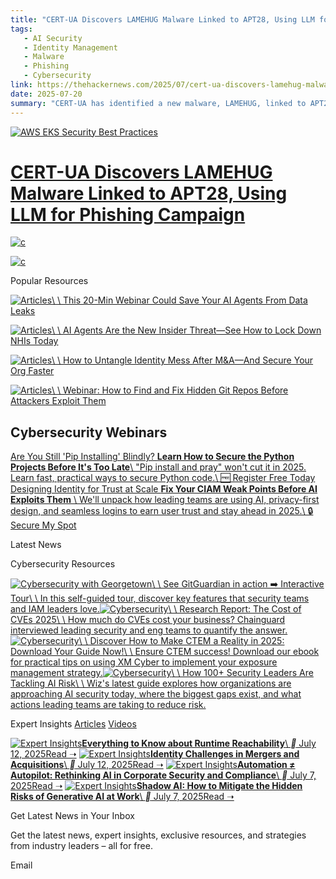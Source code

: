 ```yaml
---
title: "CERT-UA Discovers LAMEHUG Malware Linked to APT28, Using LLM for Phishing Campaign"
tags:
   - AI Security
   - Identity Management
   - Malware
   - Phishing
   - Cybersecurity
link: https://thehackernews.com/2025/07/cert-ua-discovers-lamehug-malware.html
date: 2025-07-20
summary: "CERT-UA has identified a new malware, LAMEHUG, linked to APT28, which utilizes an LLM (Large Language Model) to execute sophisticated phishing campaigns. This development highlights the growing sophistication of cyber threat actors and the integration of AI in malware operations, raising concerns about the potential for more targeted and convincing attacks. Organizations must adapt their cybersecurity strategies to include AI threat vectors and enhance their defenses against these evolving tactics. The implications are significant for phishing resistance and AI governance in cybersecurity frameworks."
---
```


[![AWS EKS Security Best Practices](https://blogger.googleusercontent.com/img/b/R29vZ2xl/AVvXsEgND4mfZIflUFe0NNTxlkCIzBbduJWfmWZnEj6JZZt1XXZgvhCtLVAXPwoypwgupKOOM9xsEJ8A0NevTw64gwPCGhUL3H89gCjQbydEYacwxWZNFvCZbUHv_FVoyHzGqHQn1DxI_FdoTEThb-gcvPj1mBJwnRjaiOqJYPfz4gDrldq0JkEfTn5syXUGXUug/s729-e100/z-d.jpg)](https://thehackernews.uk/ai-security-2025-header-d)

# [CERT-UA Discovers LAMEHUG Malware Linked to APT28, Using LLM for Phishing Campaign](https://thehackernews.com/2025/07/cert-ua-discovers-lamehug-malware.html)

[![c](https://blogger.googleusercontent.com/img/b/R29vZ2xl/AVvXsEicm9EY5Hj_0xFQ87jsgQLVzozxzxGfjWkPFzFSjpfZOoa90N1EfWSzYzTKADH2ruFM24pccOG9GA7aFePRYlusQcJuODEHBjhficADn6F1XZoHPX6_-12q-mcBMg-f8mSpDcyHwSsLXxtSS9ZqJIEmu-PnIfkAaD8yvn41vm19skIQYCaj6x97n9VXqXRD/s300-e100/wiz.png)](https://thehackernews.uk/wiz-ciso-board-template)

[![c](https://blogger.googleusercontent.com/img/b/R29vZ2xl/AVvXsEgc6dVSV_bYIYdqUIgTNQ7SXNrhyphenhyphenmULB4NmX8DAG4FQtTsOn4MOmyvLQUYOgkJ9Eim1q4kKz20hiToPAet1iUxNItT2vDj8QAolf3LX8TzW4EzZ7dHPQrWTNBlpaYmI6Z6bU-dFVHZUKwKz-kFmbRHZYu3IEABKlS51tWwf-z8oMh4iuQwnUqWf6WwyuP3J/s300-e100/zz-2-m.jpg)](https://thehackernews.uk/better-security-side)

Popular Resources

[![Articles](<Base64-Image-Removed>)\\
\\
This 20-Min Webinar Could Save Your AI Agents From Data Leaks](https://thehackernews.uk/beyond-secure-ai-webinar)

[![Articles](<Base64-Image-Removed>)\\
\\
AI Agents Are the New Insider Threat—See How to Lock Down NHIs Today](https://thehackernews.uk/non-human-ai-security)

[![Articles](<Base64-Image-Removed>)\\
\\
How to Untangle Identity Mess After M&A—And Secure Your Org Faster](https://thehackernews.uk/oneidentity-m-a-strategies)

[![Articles](<Base64-Image-Removed>)\\
\\
Webinar: How to Find and Fix Hidden Git Repos Before Attackers Exploit Them](https://thehackernews.uk/cyber-pulse-git-webinar)

## Cybersecurity Webinars

[Are You Still 'Pip Installing' Blindly? **Learn How to Secure the Python Projects Before It's Too Late**\\
"Pip install and pray" won't cut it in 2025. Learn fast, practical ways to secure Python code.\\
🆓 Register Free Today](https://thehacker.news/safeguarding-python-supply-chain?source=below) [Designing Identity for Trust at Scale **Fix Your CIAM Weak Points Before AI Exploits Them** \\
We'll unpack how leading teams are using AI, privacy-first design, and seamless logins to earn user trust and stay ahead in 2025.\\
🔒 Secure My Spot](https://thehacker.news/ai-customer-identity?source=below)

Latest News

Cybersecurity Resources

[![Cybersecurity with Georgetown](<Base64-Image-Removed>)\\
\\
See GitGuardian in action ➡️ Interactive Tour\\
\\
In this self-guided tour, discover key features that security teams and IAM leaders love.](https://thehackernews.uk/gitguardian-native)[![Cybersecurity](<Base64-Image-Removed>)\\
\\
Research Report: The Cost of CVEs 2025\\
\\
How much do CVEs cost your business? Chainguard interviewed leading security and eng teams to quantify the answer.](https://thehackernews.uk/cost-of-cves-2025-report)[![Cybersecurity](https://blogger.googleusercontent.com/img/b/R29vZ2xl/AVvXsEhA5OIVtyU5AY0ONmLelcfUOwre7wYqO_M411yy8bwoNu-vkGQcwOg9xcWFfjfbfoehomHhnpTY9q4DaT8vws_KVdmCWkV9QKmelygAso9moiFVmxv7G1dKIA8_2dYHCYM2eGZQGMFst8hQr5qZBg8EcFBDPG0WgLDt5EEfY4ifPGiAWnpd62dBZ-Frh-S6/s400-rw-e365/5StagesofCTEM.gif)\\
\\
Discover How to Make CTEM a Reality in 2025: Download Your Guide Now!\\
\\
Ensure CTEM success! Download our ebook for practical tips on using XM Cyber to implement your exposure management strategy.](https://thehackernews.uk/ctem-stages-gif-2)[![Cybersecurity](<Base64-Image-Removed>)\\
\\
How 100+ Security Leaders Are Tackling AI Risk\\
\\
Wiz's latest guide explores how organizations are approaching AI security today, where the biggest gaps exist, and what actions leading teams are taking to reduce risk.](https://thehackernews.uk/ai-security-readiness-insights)

Expert Insights [Articles](https://thehackernews.com/expert-insights/) [Videos](https://thehackernews.com/videos/)

[![Expert Insights](<Base64-Image-Removed>)**Everything to Know about Runtime Reachability**\\
__ July 12, 2025Read ➝](https://thehackernews.com/expert-insights/2025/07/everything-to-know-about-runtime.html) [![Expert Insights](<Base64-Image-Removed>)**Identity Challenges in Mergers and Acquisitions**\\
__ July 12, 2025Read ➝](https://thehackernews.com/expert-insights/2025/07/identity-challenges-in-mergers-and.html) [![Expert Insights](<Base64-Image-Removed>)**Automation ≠ Autopilot: Rethinking AI in Corporate Security and Compliance**\\
__ July 7, 2025Read ➝](https://thehackernews.com/expert-insights/2025/07/automation-autopilot-rethinking-ai-in.html) [![Expert Insights](<Base64-Image-Removed>)**Shadow AI: How to Mitigate the Hidden Risks of Generative AI at Work**\\
__ July 7, 2025Read ➝](https://thehackernews.com/expert-insights/2025/07/shadow-ai-how-to-mitigate-hidden-risks.html)

Get Latest News in Your Inbox

Get the latest news, expert insights, exclusive resources, and strategies from industry leaders – all for free.

Email
